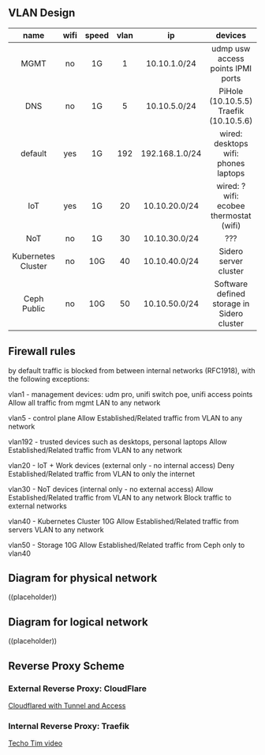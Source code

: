 ## VLAN Design

| name         | wifi | speed | vlan | ip         | devices                                                                                  |
|:------------:|:----:|:----:|:----:|:----------:|:----------------------------------------------------------------------------------------:|
| MGMT          | no   | 1G | 1    | 10.10.1.0/24  | udmp usw access points IPMI ports                                                                   |
| DNS          | no   | 1G | 5    | 10.10.5.0/24  | PiHole (10.10.5.5) Traefik (10.10.5.6)                                                   |
| default         | yes  | 1G | 192   | 192.168.1.0/24 | wired: desktops wifi: phones  laptops                                                             |
| IoT          | yes  | 1G | 20   | 10.10.20.0/24 | wired: ? wifi: ecobee thermostat (wifi) |
| NoT | no   | 1G   | 30 | 10.10.30.0/24 | ???                                                                    |
| Kubernetes Cluster      | no   | 10G | 40   | 10.10.40.0/24 | Sidero server cluster
| Ceph Public | no   | 10G | 50   | 10.10.50.0/24 | Software defined storage in Sidero cluster                                                                    |

## Firewall rules
by default traffic is blocked from between internal networks (RFC1918), with the following exceptions:

vlan1 - management devices: udm pro, unifi switch poe, unifi access points
Allow all traffic from mgmt LAN to any network

vlan5 - control plane
Allow Established/Related traffic from VLAN to any network

vlan192 - trusted devices such as desktops, personal laptops
Allow Established/Related traffic from VLAN to any network

vlan20 - IoT + Work devices (external only - no internal access)
Deny Established/Related traffic from VLAN to only the internet

vlan30 - NoT devices (internal only - no external access)
Allow Established/Related traffic from VLAN to any network
Block traffic to external networks

vlan40 - Kubernetes Cluster 10G
Allow Established/Related traffic from servers VLAN to any network

vlan50 - Storage 10G
Allow Established/Related traffic from Ceph only to vlan40

## Diagram for physical network

((placeholder))

## Diagram for logical network

((placeholder))

## Reverse Proxy Scheme

### External Reverse Proxy: CloudFlare

[Cloudflared with Tunnel and Access](https://noted.lol/say-goodbye-to-reverse-proxy-and-hello-to-cloudflare-tunnels/)

### Internal Reverse Proxy: Traefik

[Techo Tim video](https://www.youtube.com/watch?v=liV3c9m_OX8&t=524s)